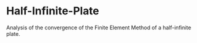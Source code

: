 # Half-Infinite-Plate
Analysis of the convergence of the Finite Element Method of a half-infinite plate. 
